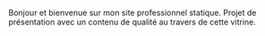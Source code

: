 Bonjour et bienvenue sur mon site professionnel statique.
Projet de présentation avec un contenu de qualité au travers de cette vitrine.
